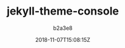 ---
title: "jekyll-theme-console"
github: https://github.com/b2a3e8/jekyll-theme-console
demo: https://b2a3e8.github.io/jekyll-theme-console/
author: b2a3e8
draft: true
ssg:
  - Jekyll
cms:
  - No Cms
date: 2018-11-07T15:08:15Z
github_branch: master
---